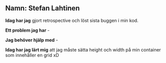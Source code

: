 ## Namn: Stefan Lahtinen
**Idag har jag** gjort retrospective och löst sista buggen i min kod.

**Ett problem jag har** -

**Jag behöver hjälp med** -

**Idag har jag lärt mig** att jag måste sätta height och width på min container som innehåller en grid xD